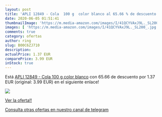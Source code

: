 ```yaml
---
layout: post
title: 'APLI 12849 - Cola  100 g  color blanco al 65.66 % de descuento'
date: 2020-06-05 01:51:41
thumbnailImage: 'https://m.media-amazon.com/images/I/41QCYVAxJ9L._SL200_.jpg'
images: [ 'https://m.media-amazon.com/images/I/41QCYVAxJ9L._SL200_.jpg' ]
comments: true
category: ofertas
author: ring
slug: B00C6ZJ710
description:
actualPrice: 1.37 EUR
comparePrice: 3.99 EUR
inStock: true
---
```


Está [APLI 12849 - Cola  100 g  color blanco](https://www.amazon.com/dp/B00C6ZJ710/?tag=redken08-20) con 65.66 de descuento por 1.37 EUR (original: 3.99 EUR) en el siguiente enlace!

[![](https://m.media-amazon.com/images/I/41QCYVAxJ9L._SL200_.jpg)](https://www.amazon.com/dp/B00C6ZJ710/?tag=redken08-20)

[Ver la oferta!!](https://www.amazon.com/dp/B00C6ZJ710/?tag=redken08-20)

[Consulta otras ofertas en nuestro canal de telegram](https://t.me/s/ofertas25)
